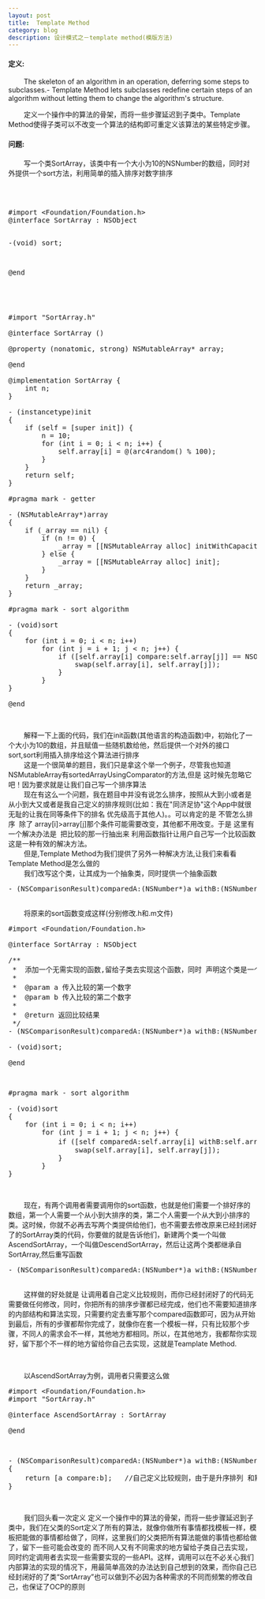 ```yaml
---
layout: post
title:  Template Method  
category: blog
description: 设计模式之－template method(模版方法)
---
```

<div class="container">
<p>
	<h4>定义:</h4>
	 &nbsp;&nbsp;&nbsp;&nbsp;&nbsp;&nbsp;&nbsp;&nbsp;The skeleton of an algorithm in an operation, deferring some steps to subclasses.- Template Method lets subclasses redefine certain steps of an algorithm without letting them to change the algorithm's structure.
</p>
<p>
	&nbsp;&nbsp;&nbsp;&nbsp;&nbsp;&nbsp;&nbsp;&nbsp;定义一个操作中的算法的骨架，而将一些步骤延迟到子类中。Template Method使得子类可以不改变一个算法的结构即可重定义该算法的某些特定步骤。
</p>
<p>
	<h4>问题:</h4>
	&nbsp;&nbsp;&nbsp;&nbsp;&nbsp;&nbsp;&nbsp;&nbsp;写一个类SortArray，该类中有一个大小为10的NSNumber的数组，同时对外提供一个sort方法，利用简单的插入排序对数字排序
</p>

<br>
<br>
<pre>#import &lt;Foundation/Foundation.h&gt;
@interface SortArray : NSObject

-(void) sort;

@end

</pre>
<br>

<pre name="code" class="objc">#import &quot;SortArray.h&quot;

@interface SortArray ()

@property (nonatomic, strong) NSMutableArray* array;

@end

@implementation SortArray {
    int n;
}

- (instancetype)init
{
    if (self = [super init]) {
        n = 10;
        for (int i = 0; i &lt; n; i++) {
            self.array[i] = @(arc4random() % 100);
        }
    }
    return self;
}

#pragma mark - getter

- (NSMutableArray*)array
{
    if (_array == nil) {
        if (n != 0) {
            _array = [[NSMutableArray alloc] initWithCapacity:n];
        } else {
            _array = [[NSMutableArray alloc] init];
        }
    }
    return _array;
}

#pragma mark - sort algorithm

- (void)sort
{
    for (int i = 0; i &lt; n; i++)
        for (int j = i + 1; j &lt; n; j++) {
            if ([self.array[i] compare:self.array[j]] == NSOrderedDescending) {
                swap(self.array[i], self.array[j]);
            }
        }
}

@end
</pre>
<br />

<p>
	&nbsp;&nbsp;&nbsp;&nbsp;&nbsp;&nbsp;&nbsp;&nbsp;解释一下上面的代码，我们在init函数(其他语言的构造函数)中，初始化了一个大小为10的数组，并且赋值一些随机数给他，然后提供一个对外的接口sort,sort利用插入排序给这个算法进行排序
	<br>
	&nbsp;&nbsp;&nbsp;&nbsp;&nbsp;&nbsp;&nbsp;&nbsp;这是一个很简单的题目，我们只是拿这个举一个例子，尽管我也知道NSMutableArray有sortedArrayUsingComparator的方法,但是 这时候先忽略它吧！因为要求就是让我们自己写一个排序算法
	<br>
	&nbsp;&nbsp;&nbsp;&nbsp;&nbsp;&nbsp;&nbsp;&nbsp;现在有这么一个问题，我在题目中并没有说怎么排序，按照从大到小或者是从小到大又或者是我自己定义的排序规则(比如：我在"同济足协"这个App中就很无耻的让我在同等条件下的排名 优先级高于其他人)。。可以肯定的是 不管怎么排序 &nbsp;除了 array[i]&gt;array[j]那个条件可能需要改变，其他都不用改变。于是 这里有一个解决办法是 &nbsp;把比较的那一行抽出来 利用函数指针让用户自己写一个比较函数 这是一种有效的解决方法。
	<br>
	&nbsp;&nbsp;&nbsp;&nbsp;&nbsp;&nbsp;&nbsp;&nbsp;但是,Template Method为我们提供了另外一种解决方法,让我们来看看Template Method是怎么做的
	<br>
	&nbsp;&nbsp;&nbsp;&nbsp;&nbsp;&nbsp;&nbsp;&nbsp;我们改写这个类，让其成为一个抽象类，同时提供一个抽象函数&nbsp;<pre>- (NSComparisonResult)comparedA:(NSNumber*)a withB:(NSNumber*)b;</pre>
	<br />
	&nbsp;&nbsp;&nbsp;&nbsp;&nbsp;&nbsp;&nbsp;&nbsp;将原来的sort函数变成这样(分别修改.h和.m文件)
	<br/>
</p>

<pre name="code" class="objc">#import &lt;Foundation/Foundation.h&gt;

@interface SortArray : NSObject

/**
 *  添加一个无需实现的函数,留给子类去实现这个函数，同时 声明这个类是一个抽象类
 *
 *  @param a 传入比较的第一个数字
 *  @param b 传入比较的第二个数字
 *
 *  @return 返回比较结果
 */
- (NSComparisonResult)comparedA:(NSNumber*)a withB:(NSNumber*)b;

- (void)sort;

@end</pre>
<br />

<pre name="code" class="objc">#pragma mark - sort algorithm

- (void)sort
{
    for (int i = 0; i &lt; n; i++)
        for (int j = i + 1; j &lt; n; j++) {
            if ([self comparedA:self.array[i] withB:self.array[j]] == NSOrderedDescending) {    //修改这一行代码
                swap(self.array[i], self.array[j]);
            }
        }
}</pre>
<br />



<p>
	&nbsp;&nbsp;&nbsp;&nbsp;&nbsp;&nbsp;&nbsp;&nbsp;现在，有两个调用者需要调用你的sort函数，也就是他们需要一个排好序的数组，第一个人需要一个从小到大排序的类，第二个人需要一个从大到小排序的类。这时候，你就不必再去写两个类提供给他们，也不需要去修改原来已经封闭好了的SortArray类的代码，你要做的就是告诉他们，新建两个类一个叫做AscendSortArray，一个叫做DescendSortArray，然后让这两个类都继承自SortArray,然后重写函数<pre>- (NSComparisonResult)comparedA:(NSNumber*)a withB:(NSNumber*)b;</pre>
	<br>
	&nbsp;&nbsp;&nbsp;&nbsp;&nbsp;&nbsp;&nbsp;&nbsp;这样做的好处就是 让调用着自己定义比较规则，而你已经封闭好了的代码无需要做任何修改，同时，你把所有的排序步骤都已经完成，他们也不需要知道排序的内部结构和算法实现，只需要约定去重写那个compared函数即可，因为从开始到最后，所有的步骤都帮你完成了，就像你在套一个模板一样，只有比较那个步骤，不同人的需求会不一样，其他地方都相同。所以，在其他地方，我都帮你实现好，留下那个不一样的地方留给你自己去实现，这就是Teamplate Method.
</p>
<br>
<p>
	&nbsp;&nbsp;&nbsp;&nbsp;&nbsp;&nbsp;&nbsp;&nbsp;以AscendSortArray为例，调用者只需要这么做
</p>	
	
<pre>#import &lt;Foundation/Foundation.h&gt;
#import &quot;SortArray.h&quot;

@interface AscendSortArray : SortArray

@end</pre>
<br>
<pre name="code" class="objc">- (NSComparisonResult)comparedA:(NSNumber*)a withB:(NSNumber*)b
{
    return [a compare:b];   //自己定义比较规则，由于是升序排列 和默认的相同 因此 直接返回即可
}
</pre>
<br />
<p>
	&nbsp;&nbsp;&nbsp;&nbsp;&nbsp;&nbsp;&nbsp;&nbsp;我们回头看一次定义&nbsp;定义一个操作中的算法的骨架，而将一些步骤延迟到子类中，我们在父类的Sort定义了所有的算法，就像你做所有事情都找模板一样，模板把能做的事情都给做了，同样，这里我们的父类把所有算法能做的事情也都给做了，留下一些可能会改变的 而不同人又有不同需求的地方留给子类自己去实现，同时约定调用者去实现一些需要实现的一些API。这样，调用可以在不必关心我们内部算法的实现的情况下，用最简单高效的办法达到自己想到的效果，而你自己已经封闭好的了类“SortArray”也可以做到不必因为各种需求的不同而频繁的修改自己，也保证了OCP的原则&nbsp;
</p>

</div>